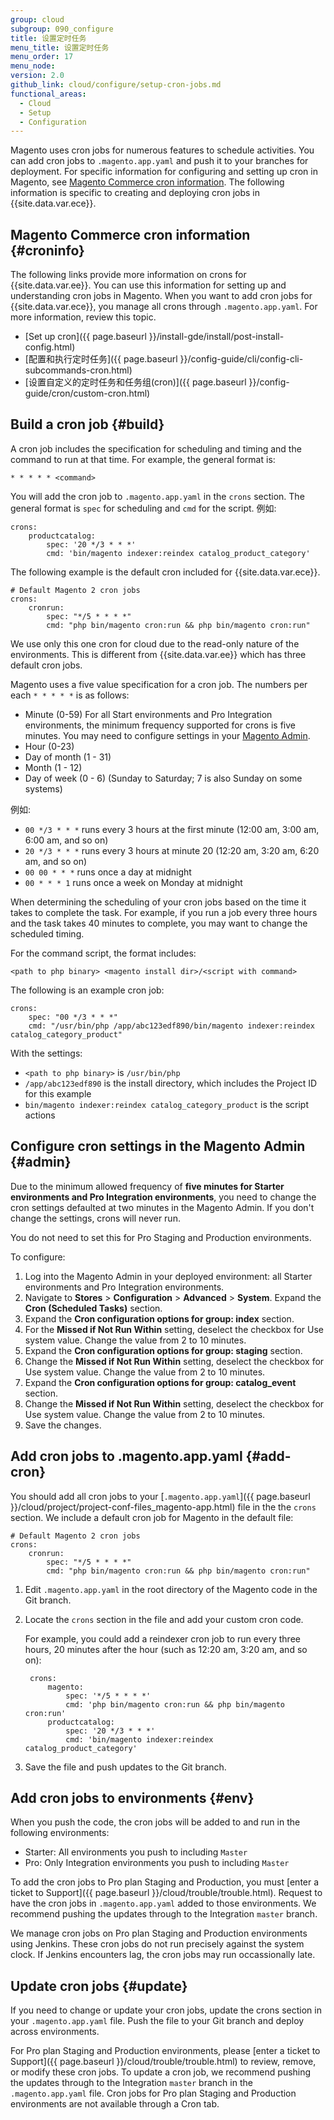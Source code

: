 ```yaml
---
group: cloud
subgroup: 090_configure
title: 设置定时任务
menu_title: 设置定时任务
menu_order: 17
menu_node:
version: 2.0
github_link: cloud/configure/setup-cron-jobs.md
functional_areas:
  - Cloud
  - Setup
  - Configuration
---
```


Magento uses cron jobs for numerous features to schedule activities. You can add cron jobs to `.magento.app.yaml` and push it to your branches for deployment. For specific information for configuring and setting up cron in Magento, see [Magento Commerce cron information](#croninfo). The following information is specific to creating and deploying cron jobs in {{site.data.var.ece}}.

## Magento Commerce cron information {#croninfo}
The following links provide more information on crons for {{site.data.var.ee}}. You can use this information for setting up and understanding cron jobs in Magento. When you want to add cron jobs for {{site.data.var.ece}}, you manage all crons through `.magento.app.yaml`. For more information, review this topic.

* [Set up cron]({{ page.baseurl }}/install-gde/install/post-install-config.html)
* [配置和执行定时任务]({{ page.baseurl }}/config-guide/cli/config-cli-subcommands-cron.html)
* [设置自定义的定时任务和任务组(cron)]({{ page.baseurl }}/config-guide/cron/custom-cron.html)

## Build a cron job {#build}
A cron job includes the specification for scheduling and timing and the command to run at that time. For example, the general format is:

  `* * * * * <command>`

You will add the cron job to `.magento.app.yaml` in the `crons` section. The general format is `spec` for scheduling and `cmd` for the script. 例如:

    crons:
        productcatalog:
            spec: '20 */3 * * *'
            cmd: 'bin/magento indexer:reindex catalog_product_category'

The following example is the default cron included for {{site.data.var.ece}}.

    # Default Magento 2 cron jobs
    crons:
        cronrun:
            spec: "*/5 * * * *"
            cmd: "php bin/magento cron:run && php bin/magento cron:run"

<div class="bs-callout bs-callout-info" id="info" markdown="1">
We use only this one cron for cloud due to the read-only nature of the environments. This is different from {{site.data.var.ee}} which has three default cron jobs.
</div>

Magento uses a five value specification for a cron job. The numbers per each `* * * * *` is as follows:

* Minute (0-59)  For all Start environments and Pro Integration environments, the minimum frequency supported for crons is five minutes. You may need to configure settings in your [Magento Admin](#admin).
* Hour (0-23)
* Day of month (1 - 31)
* Month (1 - 12)
* Day of week (0 - 6) (Sunday to Saturday; 7 is also Sunday on some systems)

例如:

* `00 */3 * * *` runs every 3 hours at the first minute (12:00 am, 3:00 am, 6:00 am, and so on)
* `20 */3 * * *` runs every 3 hours at minute 20 (12:20 am, 3:20 am, 6:20 am, and so on)
* `00 00 * * *` runs once a day at midnight
* `00 * * * 1` runs once a week on Monday at midnight

When determining the scheduling of your cron jobs based on the time it takes to complete the task. For example, if you run a job every three hours and the task takes 40 minutes to complete, you may want to change the scheduled timing.

For the command script, the format includes:

  `<path to php binary> <magento install dir>/<script with command>`

The following is an example cron job:

    crons:
        spec: "00 */3 * * *"
        cmd: "/usr/bin/php /app/abc123edf890/bin/magento indexer:reindex catalog_category_product"

With the settings:

* `<path to php binary>` is `/usr/bin/php`
* `/app/abc123edf890` is the install directory, which includes the Project ID for this example
* `bin/magento indexer:reindex catalog_category_product` is the script actions

## Configure cron settings in the Magento Admin {#admin}
Due to the minimum allowed frequency of **five minutes for Starter environments and Pro Integration environments**, you need to change the cron settings defaulted at two minutes in the Magento Admin. If you don't change the settings, crons will never run.

You do not need to set this for Pro Staging and Production environments.

To configure:

1. Log into the Magento Admin in your deployed environment: all Starter environments and Pro Integration environments.
2. Navigate to **Stores** > **Configuration** > **Advanced** > **System**. Expand the **Cron (Scheduled Tasks)** section.
3. Expand the **Cron configuration options for group: index** section.
4. For the **Missed if Not Run Within** setting, deselect the checkbox for Use system value. Change the value from 2 to 10 minutes.
5. Expand the **Cron configuration options for group: staging** section.
4. Change the **Missed if Not Run Within** setting, deselect the checkbox for Use system value. Change the value from 2 to 10 minutes.
5. Expand the **Cron configuration options for group: catalog_event** section.
4. Change the **Missed if Not Run Within** setting, deselect the checkbox for Use system value. Change the value from 2 to 10 minutes.
5. Save the changes.

## Add cron jobs to .magento.app.yaml {#add-cron}
You should add all cron jobs to your [`.magento.app.yaml`]({{ page.baseurl }}/cloud/project/project-conf-files_magento-app.html) file in the the `crons` section. We include a default cron job for Magento in the default file:

    # Default Magento 2 cron jobs
    crons:
        cronrun:
            spec: "*/5 * * * *"
            cmd: "php bin/magento cron:run && php bin/magento cron:run"

1. Edit `.magento.app.yaml` in the root directory of the Magento code in the Git branch.
2. Locate the `crons` section in the file and add your custom cron code.

    For example, you could add a reindexer cron job to run every three hours, 20 minutes after the hour (such as 12:20 am, 3:20 am, and so on):

        crons:
            magento:
                spec: '*/5 * * * *'
                cmd: 'php bin/magento cron:run && php bin/magento cron:run'
            productcatalog:
                spec: '20 */3 * * *'
                cmd: 'bin/magento indexer:reindex catalog_product_category'

4. Save the file and push updates to the Git branch.

## Add cron jobs to environments {#env}
When you push the code, the cron jobs will be added to and run in the following environments:

* Starter: All environments you push to including `Master`
* Pro: Only Integration environments you push to including `Master`

To add the cron jobs to Pro plan Staging and Production, you must [enter a ticket to Support]({{ page.baseurl }}/cloud/trouble/trouble.html). Request to have the cron jobs in `.magento.app.yaml` added to those environments. We recommend pushing the updates through to the Integration `master` branch.

We manage cron jobs on Pro plan Staging and Production environments using Jenkins. These cron jobs do not run precisely against the system clock. If Jenkins encounters lag, the cron jobs may run occassionally late.

## Update cron jobs {#update}
If you need to change or update your cron jobs, update the crons section in your `.magento.app.yaml` file. Push the file to your Git branch and deploy across environments.

For Pro plan Staging and Production environments, please [enter a ticket to Support]({{ page.baseurl }}/cloud/trouble/trouble.html) to review, remove, or modify these cron jobs. To update a cron job, we recommend pushing the updates through to the Integration `master` branch in the `.magento.app.yaml` file. Cron jobs for Pro plan Staging and Production environments are not available through a Cron tab.
